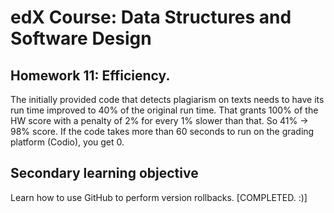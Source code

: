# edX Course: Data Structures and Software Design
## Homework 11: Efficiency.
The initially provided code that detects plagiarism on texts needs to have its run time improved to 40% of the original run time. That grants 100% of the HW score with a penalty of 2% for every 1% slower than that. So 41% -> 98% score.
If the code takes more than 60 seconds to run on the grading platform (Codio), you get 0.

## Secondary learning objective
Learn how to use GitHub to perform version rollbacks. [COMPLETED. :)]